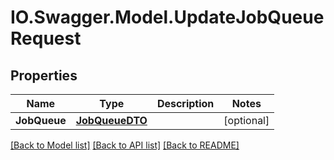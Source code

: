 # IO.Swagger.Model.UpdateJobQueueRequest
## Properties

Name | Type | Description | Notes
------------ | ------------- | ------------- | -------------
**JobQueue** | [**JobQueueDTO**](JobQueueDTO.md) |  | [optional] 

[[Back to Model list]](../README.md#documentation-for-models) [[Back to API list]](../README.md#documentation-for-api-endpoints) [[Back to README]](../README.md)

